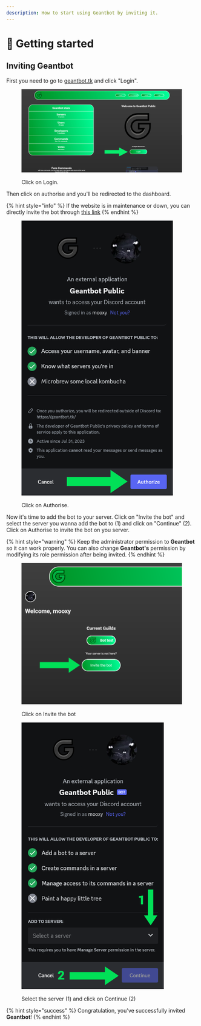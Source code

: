 ```yaml
---
description: How to start using Geantbot by inviting it.
---
```


# 👋 Getting started

## Inviting Geantbot

First you need to go to [geantbot.tk](https://geantbot.tk/) and click "Login".

<figure><img src="../.gitbook/assets/Screenshot 2023-08-09 at 17-58-13 Home - Geantbot.jpg" alt=""><figcaption><p>Click on Login.</p></figcaption></figure>

Then click on authorise and you'll be redirected to the dashboard.

{% hint style="info" %}
If the website is in maintenance or down, you can directly invite the bot through [this link](https://discord.com/oauth2/authorize?client\_id=1135535911866740849\&permissions=8\&scope=bot%20applications.commands.permissions.update)
{% endhint %}

<figure><img src="../.gitbook/assets/Screenshot 2023-08-09 at 18-57-14 Discord - A New Way to Chat with Friends &#x26; Communities-fotor-2023080919748.png" alt=""><figcaption><p>Click on Authorise.</p></figcaption></figure>

Now it's time to add the bot to your server. Click on "Invite the bot" and select the server you wanna add the bot to (1) and click on "Continue" (2). Click on Authorise to invite the bot on you server.

{% hint style="warning" %}
Keep the administrator permission to **Geantbot** so it can work properly. You can also change **Geantbot's** permission by modifying its role permission after being invited.
{% endhint %}

<figure><img src="../.gitbook/assets/Screenshot 2023-08-09 at 19-12-35 Dashboard - Geantbot-fotor-20230809191416.png" alt=""><figcaption><p>Click on Invite the bot</p></figcaption></figure>

<figure><img src="../.gitbook/assets/Screenshot 2023-08-09 at 19-03-08 Discord - A New Way to Chat with Friends &#x26; Communities-fotor-20230809191858.png" alt=""><figcaption><p>Select the server (1) and click on Continue (2)</p></figcaption></figure>

{% hint style="success" %}
Congratulation, you've successfully invited **Geantbot**!
{% endhint %}
